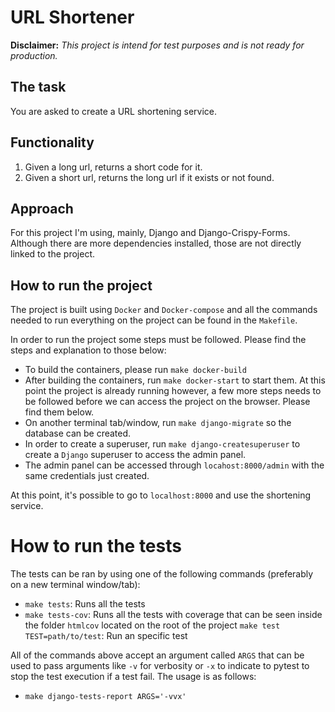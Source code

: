 # URL Shortener

**Disclaimer:** _This project is intend for test purposes and is not ready for production._

## The task
You are asked to create a URL shortening service.

## Functionality
1. Given a long url, returns a short code for it.
2. Given a short url, returns the long url if it exists or not found.

## Approach
For this project I'm using, mainly, Django and Django-Crispy-Forms. Although there are more dependencies installed, those are not directly linked to the project.

## How to run the project
The project is built using `Docker` and `Docker-compose` and all the commands needed to run everything on the project can be found in the `Makefile`.

In order to run the project some steps must be followed. Please find the steps and explanation to those below:

- To build the containers, please run `make docker-build`
- After building the containers, run `make docker-start` to start them. At this point the project is already running however, a few more steps needs to be followed before we can access the project on the browser. Please find them below.
- On another terminal tab/window, run `make django-migrate` so the database can be created.
- In order to create a superuser, run `make django-createsuperuser` to create a `Django` superuser to access the admin panel.
- The admin panel can be accessed through `locahost:8000/admin` with the same credentials just created.

At this point, it's possible to go to `localhost:8000` and use the shortening service.

# How to run the tests

The tests can be ran by using one of the following commands (preferably on a new terminal window/tab):

- `make tests`: Runs all the tests
- `make tests-cov`: Runs all the tests with coverage that can be seen inside the folder `htmlcov` located on the root of the project
`make test TEST=path/to/test`: Run an specific test

All of the commands above accept an argument called `ARGS` that can be used to pass arguments like `-v` for verbosity or `-x` to indicate to pytest to stop the test execution if a test fail. The usage is as follows:

- `make django-tests-report ARGS='-vvx'`
